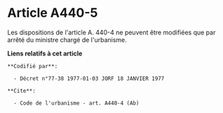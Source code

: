 # Article A440-5

Les dispositions de l'article A. 440-4 ne peuvent être modifiées que par arrêté du ministre chargé de l'urbanisme.

**Liens relatifs à cet article**

	**Codifié par**:

	  - Décret n°77-38 1977-01-03 JORF 18 JANVIER 1977

	**Cite**:

	  - Code de l'urbanisme - art. A440-4 (Ab)

